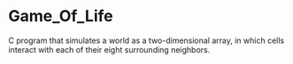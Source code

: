# Game_Of_Life
C program that simulates a world as a two-dimensional array, in which cells interact with each of their eight surrounding neighbors.
